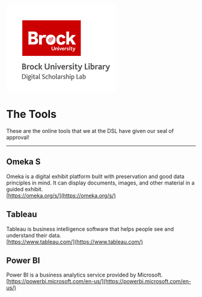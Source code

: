 ![DSL Logo](dsl_logo.png)

# The Tools  
These are the online tools that we at the DSL have given our seal of approval!  

-----

## Omeka S  
Omeka is a digital exhibit platform built with preservation and good data principles in mind. It can display documents, images, and other material in a guided exhibit.  
[https://omeka.org/s/](https://omeka.org/s/)  
  
## Tableau  
Tableau is business intelligence software that helps people see and understand their data.  
[https://www.tableau.com/](https://www.tableau.com/)  
  
## Power BI  
Power BI is a business analytics service provided by Microsoft.  
[https://powerbi.microsoft.com/en-us/](https://powerbi.microsoft.com/en-us/)  
  
